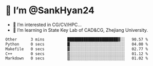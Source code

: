 # 👋 I’m @SankHyan24

- 👀 I’m interested in CG/CV/HPC...
- 🌱 I’m learning in State Key Lab of CAD&CG, Zhejiang University.

<!---
SankHyan24/SankHyan24 is a ✨ special ✨ repository because its `README.md` (this file) appears on your GitHub profile.
You can click the Preview link to take a look at your changes.
--->
<!--START_SECTION:waka-->

```txt
Other      3 mins          ██████████████████████▓░░   90.57 %
Python     0 secs          █░░░░░░░░░░░░░░░░░░░░░░░░   04.00 %
Makefile   0 secs          ▓░░░░░░░░░░░░░░░░░░░░░░░░   02.77 %
C++        0 secs          ▒░░░░░░░░░░░░░░░░░░░░░░░░   01.12 %
Markdown   0 secs          ▒░░░░░░░░░░░░░░░░░░░░░░░░   01.02 %
```

<!--END_SECTION:waka-->
